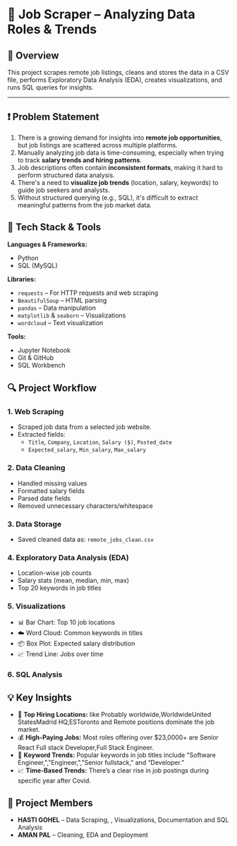 # 🧠 Job Scraper – Analyzing Data Roles & Trends 

## 📌 Overview
This project scrapes remote job listings, cleans and stores the data in a CSV file, performs Exploratory Data Analysis (EDA), creates visualizations, and runs SQL queries for insights.

---

## ❗ Problem Statement

1. There is a growing demand for insights into **remote job opportunities**, but job listings are scattered across multiple platforms.
2. Manually analyzing job data is time-consuming, especially when trying to track **salary trends and hiring patterns**.
3. Job descriptions often contain **inconsistent formats**, making it hard to perform structured data analysis.
4. There's a need to **visualize job trends** (location, salary, keywords) to guide job seekers and analysts.
5. Without structured querying (e.g., SQL), it's difficult to extract meaningful patterns from the job market data.

## 🧰 Tech Stack & Tools

**Languages & Frameworks:**
- Python
- SQL (MySQL)

**Libraries:**
- `requests` – For HTTP requests and web scraping
- `BeautifulSoup` – HTML parsing
- `pandas` – Data manipulation
- `matplotlib` & `seaborn` – Visualizations
- `wordcloud` – Text visualization

**Tools:**
- Jupyter Notebook 
- Git & GitHub
- SQL Workbench 


## 🔍 Project Workflow

### 1. Web Scraping
- Scraped job data from a selected job website.
- Extracted fields:
  - `Title`, `Company`, `Location`, `Salary ($)`, `Posted_date`
  - `Expected_salary`, `Min_salary`, `Max_salary`

### 2. Data Cleaning
- Handled missing values
- Formatted salary fields
- Parsed date fields
- Removed unnecessary characters/whitespace

### 3. Data Storage
- Saved cleaned data as: `remote_jobs_clean.csv`

### 4. Exploratory Data Analysis (EDA)
- Location-wise job counts
- Salary stats (mean, median, min, max)
- Top 20 keywords in job titles

### 5. Visualizations
- 📊 Bar Chart: Top 10 job locations  
- ☁️ Word Cloud: Common keywords in titles  
- 📦 Box Plot: Expected salary distribution  
- 📈 Trend Line: Jobs over time

### 6. SQL Analysis

## 💡 Key Insights

- 📍 **Top Hiring Locations:** like Probably worldwide,WorldwideUnited StatesMadrid HQ,ESToronto and Remote positions dominate the job market.
- 💰 **High-Paying Jobs:** Most roles offering over $23,0000+ are Senior React Full stack Developer,Full Stack Engineer.
- 🧠 **Keyword Trends:** Popular keywords in job titles include "Software Engineer,","Engineer,","Senior fullstack," and “Developer.”
- 📈 **Time-Based Trends:** There’s a clear rise in job postings during specific year after Covid.

## 👥 Project Members

- **HASTI GOHEL** – Data Scraping, , Visualizations, Documentation and SQL Analysis  
- **AMAN PAL** – Cleaning, EDA and Deployment



